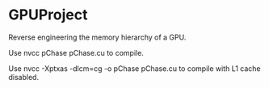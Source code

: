 # GPUProject
Reverse engineering the memory hierarchy of a GPU.

Use nvcc pChase pChase.cu to compile.

Use nvcc -Xptxas -dlcm=cg -o pChase pChase.cu to compile with L1 cache disabled.
